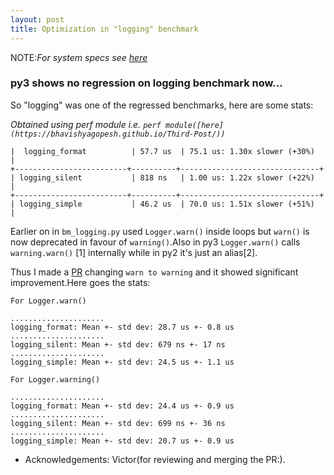 ```yaml
---
layout: post
title: Optimization in "logging" benchmark
---
```


NOTE:*For system specs see [here](https://bhavishyagopesh.github.io/Second-Post/)*

### py3 shows no regression on logging benchmark now...

So "logging" was one of the regressed benchmarks, here are some stats:

*Obtained using perf module i.e. `perf module([here](https://bhavishyagopesh.github.io/Third-Post/))`*

```text
|  logging_format          | 57.7 us  | 75.1 us: 1.30x slower (+30%)  |
+-------------------------+----------+-------------------------------+
| logging_silent           | 818 ns   | 1.00 us: 1.22x slower (+22%)  |
+-------------------------+----------+-------------------------------+
| logging_simple           | 46.2 us  | 70.0 us: 1.51x slower (+51%)  |
```

Earlier on in `bm_logging.py` used `Logger.warn()` inside loops but `warn()` is now
deprecated in favour of `warning()`.Also in py3 `Logger.warn()` calls `warning.warn()` [1] internally
while in py2 it's just an alias[2].

Thus I made a [PR](https://github.com/python/performance/pull/27) changing `warn to warning` and it showed significant improvement.Here goes the stats:

```text
For Logger.warn()

.....................
logging_format: Mean +- std dev: 28.7 us +- 0.8 us
.....................
logging_silent: Mean +- std dev: 679 ns +- 17 ns
.....................
logging_simple: Mean +- std dev: 24.5 us +- 1.1 us

For Logger.warning()

.....................
logging_format: Mean +- std dev: 24.4 us +- 0.9 us
.....................
logging_silent: Mean +- std dev: 699 ns +- 36 ns
.....................
logging_simple: Mean +- std dev: 20.7 us +- 0.9 us

```



- Acknowledgements: Victor(for reviewing and merging the PR:).
